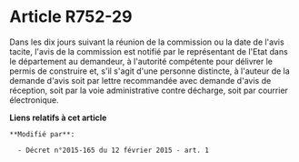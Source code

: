 # Article R752-29

Dans les dix jours suivant la réunion de la commission ou la date de l'avis tacite, l'avis de la commission est notifié par
le représentant de l'Etat dans le département au demandeur, à l'autorité compétente pour délivrer le permis de construire et,
s'il s'agit d'une personne distincte, à l'auteur de la demande d'avis soit par lettre recommandée avec demande d'avis de
réception, soit par la voie administrative contre décharge, soit par courrier électronique.

**Liens relatifs à cet article**

	**Modifié par**:

	  - Décret n°2015-165 du 12 février 2015 - art. 1

